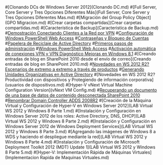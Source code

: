 ﻿#[Clonando DCs de Windows Server 2012](Clonando DC.md)
#[Full Server, Core Server y Tres Opciones Diferentes Más](Full Server, Core Server y Tres Opciones Diferentes Mas.md)
#[Migración del Group Policy Object](GPO Migracion.md)
#[Crear carpetas compartidas](Crear carpetas compartidas.md)
#[Característica de Backup](Caracteristica de Backup.md)
#[Demostración Conectando Clientes a la Red por VPN](Conectando-Clientes-por-VPN.md)
#[Configuración de Windows PowerShell Web Access](Configuracion-de-WPWA.md)
#[Contraseñas y Bloqueo de Cuentas](Contrasenas-y-Bloqueo-de-Cuentas.md)
#[Papelera de Reciclaje de Active Directory](Papelera-de-Reciclaje-de-AD.md)
#[Primeros pasos de administración](Primeros-pasos-de-administracion.md)
#[Windows PowerShell Web Access](Windows-PowerShell-Web-Access.md)
#[Activación automática de conexiones VPN y VPN Diagnóstico Mejoras en Windows 8.1](ActivacionAutoVPN.md)
#[Creando entradas de blog en SharePoint 2010 desde el envío de correo](Creando entradas de blog en SharePoint 2010.md)
#[Novedades en WS 2012 R2? Escenarios de extremo a extremo a través de productos](EscenariosDeExtremoAextremo.md)
#[Generando Unidades Organizativas en Active Directory](UnidadesOrgOnAD.md)
#[Novedades en WS 2012 R2? Productividad con dispositivos y Protegiendo de información corporativa](usuarios de dispositivos.md)
#[Hyper-V vNext Virtual Machine Configuration Version](vNext VM Config.md)
#[Recuperando un documento de una base de datos de contenido desconectada SharePoint 2010](RecDocDeDB.md)
#[Renombrar Domain Controller ADDS 2008R2](RenombrarDC2008R2.md)
#[Creación de la Máquina Virtual y Configuración de Hyper-V en Windows Server 2012](LAB Virtual WS 2012 y Windows 8 Parte 1.md)
#[Instalación y Configuración en Windows Server 2012 de los roles: Active Directory, DNS, DHCP](LAB Virtual WS 2012 y Windows 8 Parte 2.md)
#[Instalación y Configuración en Windows Server 2012 de Windows Deployment Services](LAB Virtual WS 2012 y Windows 8 Parte 3.md)
#[Agregando las imágenes de Windows 8 a WDS y haciendo el despliegue mediante la red](LAB Virtual WS 2012 y Windows 8 Parte 4.md)
#[Instalación y Configuración de Microsoft Deployment Toolkit 2012 (MDT) Update 1](LAB Virtual WS 2012 y Windows 8 Parte 5.md)
#[Hyper-V: Implementación Rápida de Máquinas Virtuales](Implementacion Rapida de Maquinas Virtuales.md)





